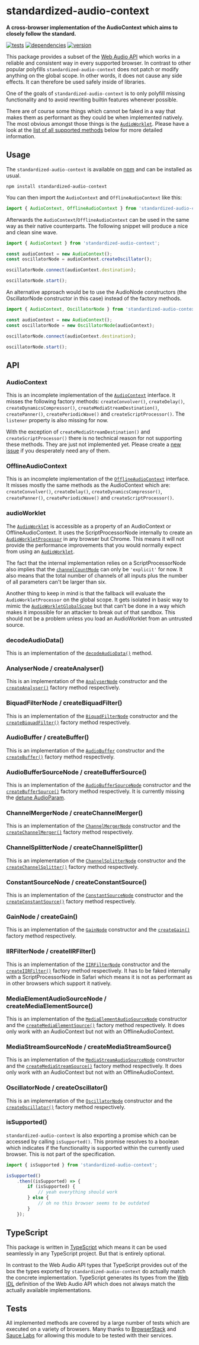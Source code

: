 # standardized-audio-context

**A cross-browser implementation of the AudioContext which aims to closely follow the standard.**

[![tests](https://img.shields.io/travis/chrisguttandin/standardized-audio-context/master.svg?style=flat-square)](https://travis-ci.org/chrisguttandin/standardized-audio-context)
[![dependencies](https://img.shields.io/david/chrisguttandin/standardized-audio-context.svg?style=flat-square)](https://www.npmjs.com/package/standardized-audio-context)
[![version](https://img.shields.io/npm/v/standardized-audio-context.svg?style=flat-square)](https://www.npmjs.com/package/standardized-audio-context)

This package provides a subset of the [Web Audio API](https://webaudio.github.io/web-audio-api) which works in a reliable and consistent way in every supported browser. In contrast to other popular polyfills `standardized-audio-context` does not patch or modify anything on the global scope. In other words, it does not cause any side effects. It can therefore be used safely inside of libraries.

One of the goals of `standardized-audio-context` is to only polyfill missing functionality and to avoid rewriting builtin features whenever possible.

There are of course some things which cannot be faked in a way that makes them as performant as
they could be when implemented natively. The most obvious amongst those things is the
[`AudioWorklet`](https://webaudio.github.io/web-audio-api/#audioworklet). Please have a look at the [list of all supported methods](https://github.com/chrisguttandin/standardized-audio-context#api) below for more detailed information.

## Usage

The `standardized-audio-context` is available on
[npm](https://www.npmjs.com/package/standardized-audio-context) and can be installed as usual.

```shell
npm install standardized-audio-context
```

You can then import the `AudioContext` and `OfflineAudioContext` like this:

```js
import { AudioContext, OfflineAudioContext } from 'standardized-audio-context';
```

Afterwards the `AudioContext`/`OfflineAudioContext` can be used in the same way as their native counterparts. The following snippet will produce a nice and clean sine wave.

```js
import { AudioContext } from 'standardized-audio-context';

const audioContext = new AudioContext();
const oscillatorNode = audioContext.createOscillator();

oscillatorNode.connect(audioContext.destination);

oscillatorNode.start();
```

An alternative approach would be to use the AudioNode constructors (the OscillatorNode constructor in this case) instead of the factory methods.

```js
import { AudioContext, OscillatorNode } from 'standardized-audio-context';

const audioContext = new AudioContext();
const oscillatorNode = new OscillatorNode(audioContext);

oscillatorNode.connect(audioContext.destination);

oscillatorNode.start();
```

## API

### AudioContext

This is an incomplete implementation of the [`AudioContext`](https://webaudio.github.io/web-audio-api/#audiocontext) interface. It misses the following factory methods: `createConvolver()`, `createDelay()`, `createDynamicsCompressor()`, `createMediaStreamDestination()`, `createPanner()`, `createPeriodicWave()` and `createScriptProcessor()`. The `listener` property is also missing for now.

With the exception of `createMediaStreamDestination()` and `createScriptProcessor()` there is no technical reason for not supporting these methods. They are just not implemented yet. Please create a [new issue](https://github.com/chrisguttandin/standardized-audio-context/issues/new) if you desperately need any of them.

### OfflineAudioContext

This is an incomplete implementation of the [`OfflineAudioContext`](https://webaudio.github.io/web-audio-api/#offlineaudiocontext) interface. It misses mostly the same methods as the AudioContext which are: `createConvolver()`, `createDelay()`, `createDynamicsCompressor()`, `createPanner()`, `createPeriodicWave()` and `createScriptProcessor()`.

### audioWorklet

The [`AudioWorklet`](https://webaudio.github.io/web-audio-api/#audioworklet) is accessible as a property of an AudioContext or OfflineAudioContext. It uses the ScriptProcessorNode internally to create an [`AudioWorkletProcessor`](https://webaudio.github.io/web-audio-api/#audioworkletprocessor) in any browser but Chrome. This means it will not provide the performance improvements that you would normally expect from using an [`AudioWorklet`](https://webaudio.github.io/web-audio-api/#audioworkletnode).

The fact that the internal implementation relies on a ScriptProcessorNode also implies that the [`channelCountMode`](https://webaudio.github.io/web-audio-api/#dom-audionode-channelcountmode) can only be `'explicit'` for now. It also means that the total number of channels of all inputs plus the number of all parameters can't be larger than six.

Another thing to keep in mind is that the fallback will evaluate the `AudioWorkletProcessor` on the global scope. It gets isolated in basic way to mimic the [`AudioWorkletGlobalScope`](https://webaudio.github.io/web-audio-api/#audioworkletglobalscope) but that can't be done in a way which makes it impossible for an attacker to break out of that sandbox. This should not be a problem unless you load an AudioWorklet from an untrusted source.

### decodeAudioData()

This is an implementation of the
[`decodeAudioData()`](https://webaudio.github.io/web-audio-api/#dom-baseaudiocontext-decodeaudiodata) method.

### AnalyserNode / createAnalyser()

This is an implementation of the
[`AnalyserNode`](https://webaudio.github.io/web-audio-api/#analysernode) constructor and the [`createAnalyser()`](https://webaudio.github.io/web-audio-api/#dom-baseaudiocontext-createanalyser) factory method respectively.

### BiquadFilterNode / createBiquadFilter()

This is an implementation of the
[`BiquadFilterNode`](https://webaudio.github.io/web-audio-api/#biquadfilternode) constructor and the [`createBiquadFilter()`](https://webaudio.github.io/web-audio-api/#dom-baseaudiocontext-createbiquadfilter) factory method respectively.

### AudioBuffer / createBuffer()

This is an implementation of the
[`AudioBuffer`](https://webaudio.github.io/web-audio-api/#audiobuffer) constructor and the [`createBuffer()`](https://webaudio.github.io/web-audio-api/#dom-baseaudiocontext-createbuffer) factory method respectively.

### AudioBufferSourceNode / createBufferSource()

This is an implementation of the
[`AudioBufferSourceNode`](https://webaudio.github.io/web-audio-api/#AudioBufferSourceNode) constructor and the [`createBufferSource()`](https://webaudio.github.io/web-audio-api/#dom-baseaudiocontext-createbuffersource) factory method respectively. It is currently missing the [detune AudioParam](https://webaudio.github.io/web-audio-api/#dom-audiobuffersourcenode-detune).

### ChannelMergerNode / createChannelMerger()

This is an implementation of the
[`ChannelMergerNode`](https://webaudio.github.io/web-audio-api/#channelmergernode) constructor and the [`createChannelMerger()`](https://webaudio.github.io/web-audio-api/#dom-baseaudiocontext-createchannelmerger) factory method respectively.

### ChannelSplitterNode / createChannelSplitter()

This is an implementation of the
[`ChannelSplitterNode`](https://webaudio.github.io/web-audio-api/#channelsplitternode) constructor and the [`createChannelSplitter()`](https://webaudio.github.io/web-audio-api/#dom-baseaudiocontext-createchannelsplitter) factory method respectively.

### ConstantSourceNode / createConstantSource()

This is an implementation of the
[`ConstantSourceNode`](https://webaudio.github.io/web-audio-api/#ConstantSourceNode) constructor and the [`createConstantSource()`](https://webaudio.github.io/web-audio-api/#dom-baseaudiocontext-createconstantsource) factory method respectively.

### GainNode / createGain()

This is an implementation of the
[`GainNode`](https://webaudio.github.io/web-audio-api/#gainnode) constructor and the [`createGain()`](https://webaudio.github.io/web-audio-api/#dom-baseaudiocontext-creategain) factory method respectively.

### IIRFilterNode / createIIRFilter()

This is an implementation of the
[`IIRFilterNode`](https://webaudio.github.io/web-audio-api/#iirfilternode) constructor and the [`createIIRFilter()`](https://webaudio.github.io/web-audio-api/#dom-baseaudiocontext-createiirfilter) factory method respectively. It has to be faked internally with a ScriptProcessorNode in Safari which means it is not as performant as in other browsers which support it natively.

### MediaElementAudioSourceNode / createMediaElementSource()

This is an implementation of the
[`MediaElementAudioSourceNode`](https://webaudio.github.io/web-audio-api/#mediaelementaudiosourcenode) constructor and the [`createMediaElementSource()`](https://webaudio.github.io/web-audio-api/#dom-audiocontext-createmediaelementsource) factory method respectively. It does only work with an AudioContext but not with an OfflineAudioContext.

### MediaStreamSourceNode / createMediaStreamSource()

This is an implementation of the
[`MediaStreamAudioSourceNode`](https://webaudio.github.io/web-audio-api/#mediastreamaudiosourcenode) constructor and the [`createMediaStreamSource()`](https://webaudio.github.io/web-audio-api/#dom-audiocontext-createmediastreamsource) factory method respectively. It does only work with an AudioContext but not with an OfflineAudioContext.

### OscillatorNode / createOscillator()

This is an implementation of the
[`OscillatorNode`](https://webaudio.github.io/web-audio-api/#oscillatornode) constructor and the [`createOscillator()`](https://webaudio.github.io/web-audio-api/#dom-baseaudiocontext-createoscillator) factory method respectively.

### isSupported()

 `standardized-audio-context` is also exporting a promise which can be accessed by calling `isSupported()`. This promise resolves to a boolean which indicates if the functionality is supported within the currently used browser. This is not part of the specification.

```js
import { isSupported } from 'standardized-audio-context';

isSupported()
    .then((isSupported) => {
        if (isSupported) {
            // yeah everything should work
        } else {
            // oh no this browser seems to be outdated
        }
    });
```

## TypeScript

This package is written in [TypeScript](https://www.typescriptlang.org/) which means it can be used seamlessly in any TypeScript project. But that is entirely optional.

In contrast to the Web Audio API types that TypeScript provides out of the box the types exported
by  `standardized-audio-context` do actually match the concrete implementation. TypeScript
generates its types from the [Web IDL](https://heycam.github.io/webidl) definition of the Web Audio
API which does not always match the actually available implementations.

## Tests

All implemented methods are covered by a large number of tests which are executed on a variety of browsers. Many thanks to [BrowserStack](https://www.browserstack.com) and [Sauce Labs](https://saucelabs.com) for allowing this module to be tested with their services.
